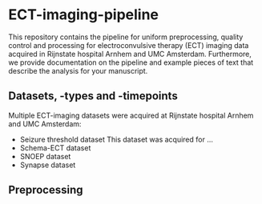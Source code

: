# ECT-imaging-pipeline
This repository contains the pipeline for uniform preprocessing, quality control and processing for electroconvulsive therapy (ECT) imaging data acquired in Rijnstate hospital Arnhem and UMC Amsterdam. Furthermore, we provide documentation on the pipeline and example pieces of text that describe the analysis for your manuscript. 

## Datasets, -types and -timepoints
Multiple ECT-imaging datasets were acquired at Rijnstate hospital Arnhem and UMC Amsterdam:
* Seizure threshold dataset 
     This dataset was acquired for ... 
* Schema-ECT dataset
* SNOEP dataset
* Synapse dataset


## Preprocessing

